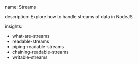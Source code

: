 name: Streams

description: Explore how to handle streams of data in NodeJS.  

insights:
  - what-are-streams
  - readable-streams
  - piping-readable-streams
  - chaining-readable-streams
  - writable-streams
 
